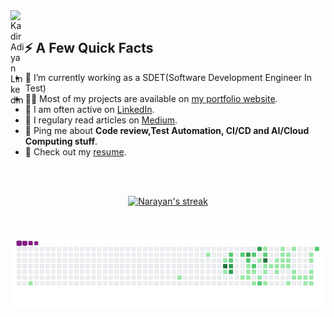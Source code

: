 

<a href="https://www.linkedin.com/in/kadiyan/">
  <img align="left" alt="Kadir Adiyan LinkedIn" width="22px" src="https://github.com/kadiradiyan/Git_GroupStudy/blob/master/src/download.png" />
</a>

</br>

<div>
  
  
  <h2>⚡️ A Few Quick Facts</h2>
  <ul>
    <li>🔭 I’m currently working as a SDET(Software Development Engineer In Test) </li> 
    <!-- <li>🧐 Studying for Oracle Certified Associate Exam.</li> -->
    <li>👨‍💻 Most of my projects are available on <a href="https://github.com/kadiradiyan">my portfolio website</a>.</li>
    <li>📝 I am often active on <a href="https://www.linkedin.com/in/kadiyan/">LinkedIn</a>.</li>
     <li>📝 I regulary read articles on <a href="https://medium.com/search?q=Software+Developers">Medium</a>.</li> 
    <li>💬 Ping me about <strong>Code review,Test Automation, CI/CD and AI/Cloud Computing stuff</strong>.</li>
    <li>📙 Check out my <a href="https://www.linkedin.com/in/kadiyan/">resume</a>.</li>
   <!-- <li>🎉 Fun Fact: I don't like .</li> -->
  </ul>
</div>

</br>

<!-- <a href="https://github.com/kadiradiyan/github-readme-stats"><img alt="Kadir's Github Stats" src="https://github-readme-stats.vercel.app/api?username=kadiradiyan&show_icons=true&count_private=true&theme=react&hide_border=true&bg_color=0D1117" /></a> -->
<br>
<p align="center">
    <a href="https://github.com/kadiradiyan/github-readme-streak-stats">
        <img title="🔥 Get streak stats for your profile at git.io/streak-stats" alt="Narayan's streak" src="https://github-readme-streak-stats.herokuapp.com/?user=kadiradiyan&theme=black-ice&hide_border=true&stroke=0000&background=060A0CD0"/>
    </a>
</p>
<br>

![snake gif](https://github.com/kadiradiyan/readme/blob/daeee2b3a739d8f391d87448e87de236c5481921/github-contribution-grid-snake.gif)


